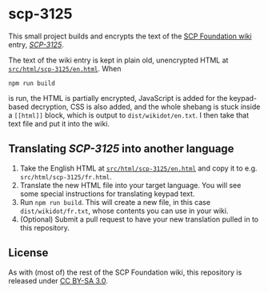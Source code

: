 # scp-3125

This small project builds and encrypts the text of the [SCP Foundation wiki](http://www.scp-wiki.net/) entry, [*SCP-3125*](http://www.scp-wiki.net/scp-3125).

The text of the wiki entry is kept in plain old, unencrypted HTML at [`src/html/scp-3125/en.html`](https://github.com/qntm/scp-3125/tree/master/src/html/scp-3125/en.html). When

```npm run build```

is run, the HTML is partially encrypted, JavaScript is added for the keypad-based decryption, CSS is also added, and the whole shebang is stuck inside a `[[html]]` block, which is output to `dist/wikidot/en.txt`. I then take that text file and put it into the wiki.

## Translating *SCP-3125* into another language

1. Take the English HTML at [`src/html/scp-3125/en.html`](https://github.com/qntm/scp-3125/tree/master/src/html/scp-3125/en.html) and copy it to e.g. `src/html/scp-3125/fr.html`.
2. Translate the new HTML file into your target language. You will see some special instructions for translating keypad text.
3. Run `npm run build`. This will create a new file, in this case `dist/wikidot/fr.txt`, whose contents you can use in your wiki.
4. (Optional) Submit a pull request to have your new translation pulled in to this repository.

## License

As with (most of) the rest of the SCP Foundation wiki, this repository is released under [CC BY-SA 3.0](https://creativecommons.org/licenses/by-sa/3.0/).
